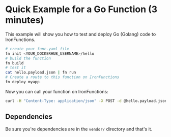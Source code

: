 # Quick Example for a Go Function (3 minutes)

This example will show you how to test and deploy Go (Golang) code to IronFunctions.

```sh
# create your func.yaml file
fn init <YOUR_DOCKERHUB_USERNAME>/hello
# build the function
fn build
# test it
cat hello.payload.json | fn run
# Create a route to this function on IronFunctions
fn deploy myapp
```

Now you can call your function on IronFunctions:

```sh
curl -H "Content-Type: application/json" -X POST -d @hello.payload.json http://localhost:8080/r/myapp/hello
```

## Dependencies

Be sure you're dependencies are in the `vendor/` directory and that's it.

